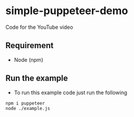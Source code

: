 # simple-puppeteer-demo
Code for the YouTube video 

## Requirement
- Node (npm)

## Run the example
- To run this example code just run the following
```
npm i puppeteer
node ./example.js
```
